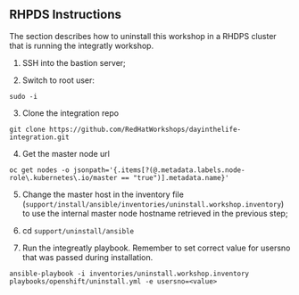 ## RHPDS Instructions

The section describes how to uninstall this workshop in a RHDPS cluster that is running the integratly workshop.


1. SSH into the bastion server;

2. Switch to root user: 
```
sudo -i
```

3. Clone the integration repo 
```
git clone https://github.com/RedHatWorkshops/dayinthelife-integration.git
```

4. Get the master node url
```
oc get nodes -o jsonpath='{.items[?(@.metadata.labels.node-role\.kubernetes\.io/master == "true")].metadata.name}'
```

5. Change the master host in the inventory file (`support/install/ansible/inventories/uninstall.workshop.inventory`) to use the internal master node hostname retrieved in the previous step;

6. cd ```support/uninstall/ansible``` 

7. Run the integreatly playbook. Remember to set correct value for usersno that was passed during installation.
```
ansible-playbook -i inventories/uninstall.workshop.inventory playbooks/openshift/uninstall.yml -e usersno=<value>
```

